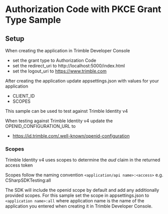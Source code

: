 
# Authorization Code with PKCE Grant Type Sample

## Setup

When creating the application in Trimble Developer Console
- set the grant type to Authorization Code
- set the redirect_uri to http://localhost:5000/index.html
- set the logout_uri to https://www.trimble.com

After creating the application update appsettings.json with values for your application
- CLIENT_ID
- SCOPES

This sample can be used to test against Trimble Identity v4

When testing against Trimble Identity v4 update the OPENID_CONFIGURATION_URL to
- https://id.trimble.com/.well-known/openid-configuration 

### Scopes
Trimble Identity v4 uses scopes to determine the *aud* claim in the returned access token

Scopes follow the naming convention `<application/api name>:<access>`
e.g. CSharpSDKTesting:all

The SDK will include the openid scope by default and add any additionally provided scopes. For this sample set the scope in appsettings.json to `<application name>:all` where application name is the name of the application you entered when creating it in Trimble Developer Console.